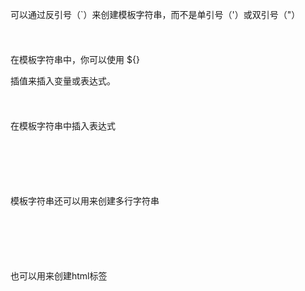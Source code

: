 

可以通过反引号（`）来创建模板字符串，而不是单引号（'）或双引号（"）

<div style="min-height: 24px;"></div>

在模板字符串中，你可以使用 ${}

插值来插入变量或表达式。

<div style="min-height: 24px;"></div>

在模板字符串中插入表达式

<div style="min-height: 24px;"></div>

<div style="min-height: 24px;"></div>

<div style="min-height: 24px;"></div>

模板字符串还可以用来创建多行字符串

<div style="min-height: 24px;"></div>

<div style="min-height: 24px;"></div>

<div style="min-height: 24px;"></div>

也可以用来创建html标签

<div style="min-height: 24px;"></div>

<div style="min-height: 24px;"></div>

<div style="min-height: 24px;"></div>

<div style="min-height: 24px;"></div>

<div style="min-height: 24px;"></div>

<div style="min-height: 24px;"></div>

<div style="min-height: 24px;"></div>

